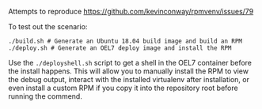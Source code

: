 Attempts to reproduce https://github.com/kevinconway/rpmvenv/issues/79

To test out the scenario:

```shell
./build.sh # Generate an Ubuntu 18.04 build image and build an RPM
./deploy.sh # Generate an OEL7 deploy image and install the RPM
```

Use the `./deployshell.sh` script to get a shell in the OEL7 container before
the install happens. This will allow you to manually install the RPM to view
the debug output, interact with the installed virtualenv after installation,
or even install a custom RPM if you copy it into the repository root before
running the commend.
